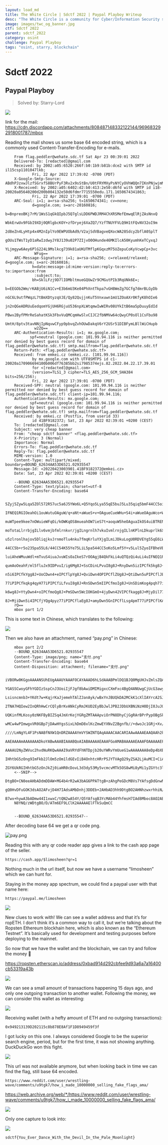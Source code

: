 ```yaml
---
layout: load_md
title: The White Circle | Sdctf 2022 | Paypal Playboy Writeup
desc: "The White Circle is a community for Cyber/Information Security students, enthusiasts and professionals. You can discuss anything related to Security, share your knowledge with others, get help when you need it and proceed further in your journey with amazing people from all over the world."
image: images/twc_og_banner.jpg
ctf: Sdctf 2022
parent: sdctf_2022
category: osint
challenge: Paypal Playboy
tags: "osint, starry, blockchain"
---
```


<h1 class="heading card-title white-text">Sdctf 2022</h1>


## Paypal Playboy
> Solved by: Starry-Lord

![](https://i.imgur.com/fLmviX8.png)


link for the mail: https://cdn.discordapp.com/attachments/808487148332122144/969683292918001787/mbox

Reading the mail shows us some base 64 encoded string, which is a commonly used Content-Transfer-Encoding for e-mails.

```
    From flag.peddler@wehate.sdc.tf Sat Apr 23 00:39:01 2022
    Delivered-To: [redacted]@gmail.com
    Received: by 2002:a05:6520:266f:b0:1b9:b81b:dce2 with SMTP id il15csp1101047lkb;
            Fri, 22 Apr 2022 17:39:02 -0700 (PDT)
    X-Google-Smtp-Source: ABdhPJzxwJlzfSGrxfS8BUrPyF3Rv2x9sStBn/U0tFRYMXyPsNYCyOVhWQQn7IKnPNjwjmMRrzkp
    X-Received: by 2002:a05:6402:d2:b0:413:2e50:d6fd with SMTP id i18-20020a05640200d200b004132e50d6fdmr7715550edu.171.1650674341863;
            Fri, 22 Apr 2022 17:39:01 -0700 (PDT)
    ARC-Seal: i=1; a=rsa-sha256; t=1650674341; cv=none;
            d=google.com; s=arc-20160816;
            b=BnpreoBKj7rM/1WsS1qGkQIpbJ5Q7glsLDD6PWDJRM4ChXRSMefEmwqElRjZAsNnxQ
             WbkErwUv9FGbI9XDj0QRlgbcKOY+zfDryej6XaZQ7/YzfTNUYFVLQ9H1tFQvNV32oI9m
             2d8eZn4LyHtp4x4M2nIplYo9EWPUObAd9/V2ajSdVBagveQXocWA28Sdcy2bflA0SplT
             gOUu1TWsT1yD1aRwIzdwyJY8J139u02P7ZIjvO0OHunde46MKIlcA50KyumhKeTCyxqJ
             YLjmgyw6Aey6PlG224L9Mslkcg739k81aUKUTMflpKGqxzM75UZepuCoKyVcwpCp+3vc
             WFug==
    ARC-Message-Signature: i=1; a=rsa-sha256; c=relaxed/relaxed; d=google.com; s=arc-20160816;
            h=date:message-id:mime-version:reply-to:errors-to:importance:from
             :subject:to;
            bh=SklLFzj9D7lIOMbltmueGQUwZr9CMGutPIb3RqUNk6E=;
            b=EEGOb2Wm/rKABjU6iN1Cv+E3b6mU3Ke04PhXntTkpa7vGH8WeZg7GCfg7dmrBLGyDb
             nGC6L9utfPWqzL7tBmXDtyzqVJE/Qy82QujjnKuT5Vnxuwn1mU1ZOoAXr0KfyK8hOIe6
             jn2nQGeADRUuEedqomYGjUH6RGjuU536npXLWtqmwIwWIRv08UYkItB6ma5pDuuyEdId
             PBwv2ByfPMrReSahatKSk3FbvVuQMCqmHwSlvCIJC2fbNMVw64cQwyCP0sOl1CsFbu98
             UmtH/8ptv3tavNNjIpNqvwCFyp9pbvqZvhOUwDakqV6rY2USr51DIBFymLBllWiCHupb
             w2ZQ==
    ARC-Authentication-Results: i=1; mx.google.com;
           spf=neutral (google.com: 101.99.94.116 is neither permitted nor denied by best guess record for domain of flag.peddler@wehate.sdc.tf) smtp.mailfrom=flag.peddler@wehate.sdc.tf
    Return-Path: <flag.peddler@wehate.sdc.tf>
    Received: from emkei.cz (emkei.cz. [101.99.94.116])
            by mx.google.com with UTF8SMTPS id c1-20020a170906694100b006df76385bb2si7985374ejs.82.2022.04.22.17.39.01
            for <[redacted]@gmail.com>
            (version=TLS1_3 cipher=TLS_AES_256_GCM_SHA384 bits=256/256);
            Fri, 22 Apr 2022 17:39:01 -0700 (PDT)
    Received-SPF: neutral (google.com: 101.99.94.116 is neither permitted nor denied by best guess record for domain of flag.peddler@wehate.sdc.tf) client-ip=101.99.94.116;
    Authentication-Results: mx.google.com;
           spf=neutral (google.com: 101.99.94.116 is neither permitted nor denied by best guess record for domain of flag.peddler@wehate.sdc.tf) smtp.mailfrom=flag.peddler@wehate.sdc.tf
    Received: by emkei.cz (Postfix, from userid 33)
            id 41BF9182372; Sat, 23 Apr 2022 02:39:01 +0200 (CEST)
    To: [redacted]@gmail.com
    Subject: very cheap banner
    From: "cheap sdctf banner" <flag.peddler@wehate.sdc.tf>
    X-Priority: 3 (Normal)
    Importance: Normal
    Errors-To: flag.peddler@wehate.sdc.tf
    Reply-To: flag.peddler@wehate.sdc.tf
    MIME-version: 1.0
    Content-Type: multipart/mixed; boundary=BOUND_62634AA53D6521.02935547
    Message-Id: <20220423003901.41BF9182372@emkei.cz>
    Date: Sat, 23 Apr 2022 02:39:01 +0200 (CEST)
    
    --BOUND_62634AA53D6521.02935547
    Content-Type: text/plain; charset=utf-8
    Content-Transfer-Encoding: base64
    
    5Zyj5Zyw5Lqa5ZOl572R57uc5a6J5YWo6L+Q5Yqo5Lya55qE5buJ5Lu35qiq5bmF44CC5oiQ5Li6
    IFNEQ1RGIOeahOi1ouWutuOAguW/q+aNt+aWueS+v+OAgueCueWHu+S4i+aWueOAguWco+WcsOS6
    muWTpee9kee7nOWuieWFqOi/kOWKqOS8mueahOW7ieS7t+aoquW5heOAguaIkOS4uiBTRENURiDn
    moTotaLlrrbjgILlv6vmjbfmlrnkvr/jgILngrnlh7vkuIvmlrnjgILlnKPlnLDkuprlk6XnvZHn
    u5zlronlhajov5DliqjkvJrnmoTlu4nku7fmqKrluYXjgILmiJDkuLogU0RDVEYg55qE6LWi5a62
    44CC5b+r5o235pa55L6/44CC54K55Ye75LiL5pa544CC5oKo5Lmf5Y+v5Lul5ZyoIFBheVBhbOaI
    luiAheWMuuWdl+mTvuS4iuaJvuWIsOaIkeS7rOOAgjB4QkFkLi4uQTQzQi4uLi4uIFNEQ1RGe+S8
    qumAoOeahF/ml5fluJx9IDPvuI/ig6Mg8J+SsCDinLPvuI8g8J+RnyDwn5izIPCfk5kg8J+NkyDw
    n5i6IPCfkYgg8J+UoCDwn4+eIPCflpYg8J+QviDwn4OPIPCflZUg8J+QtiDwn5uPIPCflJEg4p2H
    77iPIPCfkqkg4qyH77iPIPCfiLfvuI8g8J+RnSDwn5mIIPCfmoIg8J+UnSDimKog4pqh77iPIPCf
    k6wg8J+YtyDwn4+oIPCfmoQg8J+PmSDwn5WcIOKGmO+4jyDwn42VIPCfkagg8J+MjyDil77vuI8g
    8J+MjiDwn5i4IPCfjYQg4pyz77iPIPCflaEg8J+amyDwn5GnIPCflLsg4pmT77iPIPCflKAg8J+Y
    rQ==
    mbox part 1/2
```

This is some text in Chinese, which translates to the following:

![](https://i.imgur.com/0fXEGHS.png)

Then we also have an attachment, named “pay.png” in Chinese:

```
    mbox part 2/2
    --BOUND_62634AA53D6521.02935547
    Content-Type: image/png; name="支付.png"
    Content-Transfer-Encoding: base64
    Content-Disposition: attachment; filename="支付.png"
    
    iVBORw0KGgoAAAANSUhEUgAAAUYAAAFOCAYAAAD6hLSdAAABPmlDQ1BJQ0MgUHJvZmlsZQAAKJFj
    YGASSCwoyGFhYGDIzSspCnJ3UoiIjFJgf8bAwiDMIMigxcCXmFxc4BgQ4ANUwgCjUcG3awyMIPqy
    Lsisncmnb3+YKdt7w+KqjrKaJjemehTAlZJanAyk/wBxYnJBUQkDA2MCkK1cXlIAYrcA2SJFQEcB
    2TNA7HQIew2InQRhHwCrCQlyBrKvANkCyRmJKUD2EyBbJwlJPB2JDbUXBNiNzH0DjI0JuJQMUJJa
    UQKinfMLKosy0zNKFByBIZSq4JmXrKejYGRgZMTAAApviOrPN8DhyCjGgRArBPrPypOBgSkXIZYQ
    wMCw4wPImwgxVR0GBp7jDAwHYgsSixLhDmD8xlKcZmwEYXNvZ2Bgnfb//+dwoJc1GRj+Xv////f2
    ////LmNgYL4F1PsNABfNXW1QnDRZAAAAYmVYSWZNTQAqAAAACAACARIAAwAAAAEAAQAAh2kABAAA
    AAEAAAAmAAAAAAADkoYABwAAABIAAABQoAIABAAAAAEAAAFGoAMABAAAAAEAAAFOAAAAAEFTQ0lJ
    AAAAU2NyZWVuc2hvdNuRKQwAAAI9aVRYdFhNTDpjb20uYWRvYmUueG1wAAAAAAA8eDp4bXBtZXRh
    IHhtbG5zOng9ImFkb2JlOm5zOm1ldGEvIiB4OnhtcHRrPSJYTVAgQ29yZSA2LjAuMCI+CiAgIDxy
    ZGY6UkRGIHhtbG5zOnJkZj0iaHR0cDovL3d3dy53My5vcmcvMTk5OS8wMi8yMi1yZGYtc3ludGF4
    <--SNIP-->
    DtgBO+CN0eeAHbADdmDDAW+MG4b4rR2wA3bAG6PPATtgB+zAhgPeGDcM8Vs7YAfsgDdGnwN2wA7Y
    gQ0HvDFuGOK3dsAO2AFvjD4H7IAdsAMbDnhj3DDEb+2AHbAD3hh9DtgBO2AHNhzwxrhhiN/aATtg
    B7wx+hywA3bADmw44I1xwxC/tQN2wA54Y/Q5YAfsgB3YcMAb44YhfmsH7IAd8Mboc8AO2AE7sOGA
    N8YNQ/zWDtgBO/D/ATm6EF9LClK2AAAAAElFTkSuQmCC
    
    
    --BOUND_62634AA53D6521.02935547--
```

After decoding base 64 we get a qr code png.

![pay.png](https://paper-attachments.dropbox.com/s_3E49052B8F52EA38C938769F2417404AD8A57EF722BEF30D334ECAEE6FFC2A1C_1652046711586_pay.png)

Reading this with any qr code reader app gives a link to the cash app page of the seller.

```
https://cash.app/$limosheen?qr=1
```

Nothing much in the url itself, but now we have a username “limosheen” which we can hunt for.

Staying in the money app spectrum, we could find a paypal user with that name here:

```
https://paypal.me/limosheen
```

![](https://i.imgur.com/D2fHhvt.png)

New clues to work with! We can see a wallet address and that it’s for ropETH. I don’t think it’s a common way to call it, but we’re talking about the Ropsten Ethereum blockhain here, which is also known as the “Ethereum Testnet”. It’s basically used for development and testing purposes before deploying to the mainnet.

So now that we have the wallet and the blockchain, we can try and follow the money 💸 

https://ropsten.etherscan.io/address/0xbad914d292cbfee9d93a6a7a16400cb53319a43b

![](https://i.imgur.com/pbtME73.png)

We can see a small amount of transactions happening 15 days ago, and only one outgoing transaction to another wallet. Following the money, we can consider this wallet as interesting:

![](https://i.imgur.com/gTcCkTa.png)

Receiving wallet (with a hefty amount of ETH and no outgoing transactions):

```
0x949213139D202115c8b878E8Af1F1D8949459f3f
```

I got lucky on this one. I always considered Google to be the superior search engine, period, but for the first time, it was not showing anything. DuckDuckGo won this fight.

![](https://i.imgur.com/UHCfccV.png)

This url was not available anymore, but when looking back in time we can find the flag, still base 64 encoded.

```
https://www.reddit.com/user/wrestling-wave/comments/u9tgk7/how_i_made_10000000_selling_fake_flags_ama/
```

https://web.archive.org/web/*/https://www.reddit.com/user/wrestling-wave/comments/u9tgk7/how_i_made_10000000_selling_fake_flags_ama/

![](https://i.imgur.com/VyuuzMC.png)

Only one capture to look into:

![](https://i.imgur.com/7zP0eUe.png)

```
sdctf{You_Ever_Dance_With_the_Devil_In_the_Pale_Moonlight}
```
